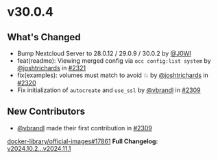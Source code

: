 # v30.0.4

## What's Changed

- Bump Nextcloud Server to 28.0.12 / 29.0.9 / 30.0.2 by [@J0WI](https://github.com/J0WI)
- feat(readme): Viewing merged config via `occ config:list system` by [@joshtrichards](https://github.com/joshtrichards) in [#2321](https://github.com/nextcloud/docker/pull/2321)
- fix(examples): volumes must match to avoid 💥 by [@joshtrichards](https://github.com/joshtrichards) in [#2320](https://github.com/nextcloud/docker/pull/2320)
- Fix initialization of `autocreate` and `use_ssl` by [@vbrandl](https://github.com/vbrandl) in [#2309](https://github.com/nextcloud/docker/pull/2309)

## New Contributors

- [@vbrandl](https://github.com/vbrandl) made their first contribution in [#2309](https://github.com/nextcloud/docker/pull/2309)

[docker-library/official-images#17861](https://github.com/docker-library/official-images/pull/17861)
**Full Changelog:** [v2024.10.2...v2024.11.1](https://github.com/nextcloud/docker/compare/v2024.10.2...v2024.11.1)
